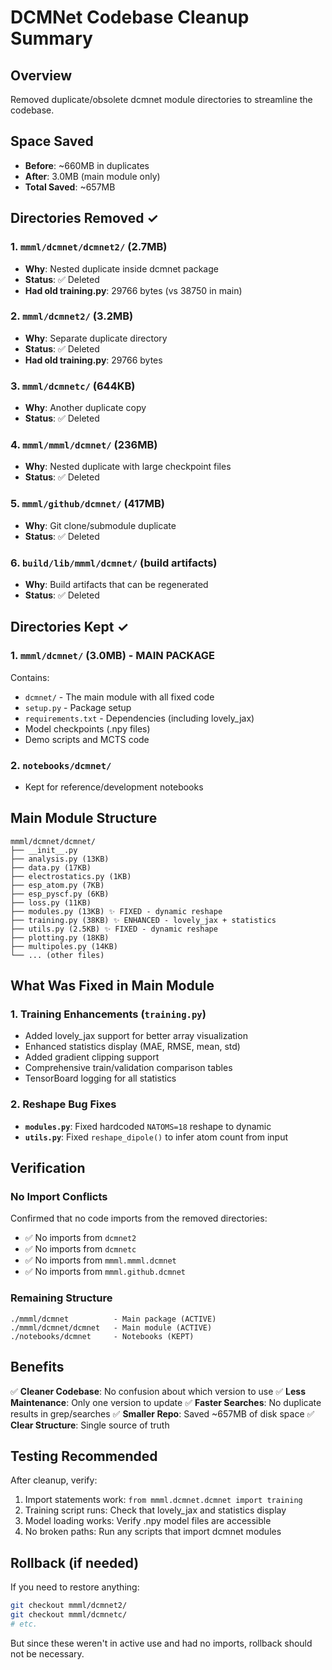 # DCMNet Codebase Cleanup Summary

## Overview
Removed duplicate/obsolete dcmnet module directories to streamline the codebase.

## Space Saved
- **Before**: ~660MB in duplicates
- **After**: 3.0MB (main module only)
- **Total Saved**: ~657MB

## Directories Removed ✓

### 1. `mmml/dcmnet/dcmnet2/` (2.7MB)
- **Why**: Nested duplicate inside dcmnet package
- **Status**: ✅ Deleted
- **Had old training.py**: 29766 bytes (vs 38750 in main)

### 2. `mmml/dcmnet2/` (3.2MB)  
- **Why**: Separate duplicate directory
- **Status**: ✅ Deleted
- **Had old training.py**: 29766 bytes

### 3. `mmml/dcmnetc/` (644KB)
- **Why**: Another duplicate copy
- **Status**: ✅ Deleted

### 4. `mmml/mmml/dcmnet/` (236MB)
- **Why**: Nested duplicate with large checkpoint files
- **Status**: ✅ Deleted

### 5. `mmml/github/dcmnet/` (417MB)
- **Why**: Git clone/submodule duplicate
- **Status**: ✅ Deleted

### 6. `build/lib/mmml/dcmnet/` (build artifacts)
- **Why**: Build artifacts that can be regenerated
- **Status**: ✅ Deleted

## Directories Kept ✓

### 1. `mmml/dcmnet/` (3.0MB) - **MAIN PACKAGE**
Contains:
- `dcmnet/` - The main module with all fixed code
- `setup.py` - Package setup
- `requirements.txt` - Dependencies (including lovely_jax)
- Model checkpoints (.npy files)
- Demo scripts and MCTS code

### 2. `notebooks/dcmnet/`
- Kept for reference/development notebooks

## Main Module Structure

```
mmml/dcmnet/dcmnet/
├── __init__.py
├── analysis.py (13KB)
├── data.py (17KB)
├── electrostatics.py (1KB)
├── esp_atom.py (7KB)
├── esp_pyscf.py (6KB)
├── loss.py (11KB)
├── modules.py (13KB) ✨ FIXED - dynamic reshape
├── training.py (38KB) ✨ ENHANCED - lovely_jax + statistics
├── utils.py (2.5KB) ✨ FIXED - dynamic reshape
├── plotting.py (18KB)
├── multipoles.py (14KB)
└── ... (other files)
```

## What Was Fixed in Main Module

### 1. Training Enhancements (`training.py`)
- Added lovely_jax support for better array visualization
- Enhanced statistics display (MAE, RMSE, mean, std)
- Added gradient clipping support
- Comprehensive train/validation comparison tables
- TensorBoard logging for all statistics

### 2. Reshape Bug Fixes
- **`modules.py`**: Fixed hardcoded `NATOMS=18` reshape to dynamic
- **`utils.py`**: Fixed `reshape_dipole()` to infer atom count from input

## Verification

### No Import Conflicts
Confirmed that no code imports from the removed directories:
- ✅ No imports from `dcmnet2`
- ✅ No imports from `dcmnetc`  
- ✅ No imports from `mmml.mmml.dcmnet`
- ✅ No imports from `mmml.github.dcmnet`

### Remaining Structure
```
./mmml/dcmnet          - Main package (ACTIVE)
./mmml/dcmnet/dcmnet   - Main module (ACTIVE)
./notebooks/dcmnet     - Notebooks (KEPT)
```

## Benefits

✅ **Cleaner Codebase**: No confusion about which version to use
✅ **Less Maintenance**: Only one version to update
✅ **Faster Searches**: No duplicate results in grep/searches
✅ **Smaller Repo**: Saved ~657MB of disk space
✅ **Clear Structure**: Single source of truth

## Testing Recommended

After cleanup, verify:
1. Import statements work: `from mmml.dcmnet.dcmnet import training`
2. Training script runs: Check that lovely_jax and statistics display
3. Model loading works: Verify .npy model files are accessible
4. No broken paths: Run any scripts that import dcmnet modules

## Rollback (if needed)

If you need to restore anything:
```bash
git checkout mmml/dcmnet2/
git checkout mmml/dcmnetc/
# etc.
```

But since these weren't in active use and had no imports, rollback should not be necessary.

